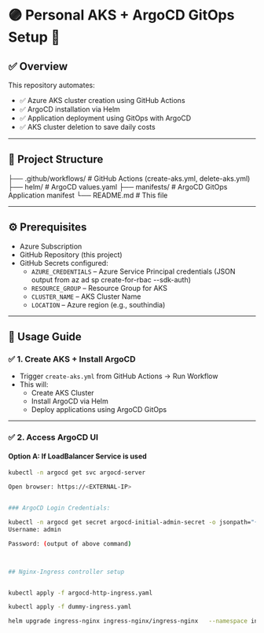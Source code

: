# 🟣 Personal AKS + ArgoCD GitOps Setup 🚀

## ✅ Overview
This repository automates:
- ✅ Azure AKS cluster creation using GitHub Actions
- ✅ ArgoCD installation via Helm
- ✅ Application deployment using GitOps with ArgoCD
- ✅ AKS cluster deletion to save daily costs

---

## 📁 Project Structure
├── .github/workflows/ # GitHub Actions (create-aks.yml, delete-aks.yml)
├── helm/ # ArgoCD values.yaml
├── manifests/ # ArgoCD GitOps Application manifest
└── README.md # This file


---

## ⚙️ Prerequisites
- Azure Subscription
- GitHub Repository (this project)
- GitHub Secrets configured:
  - `AZURE_CREDENTIALS` – Azure Service Principal credentials (JSON output from az ad sp create-for-rbac --sdk-auth)
  - `RESOURCE_GROUP` – Resource Group for AKS
  - `CLUSTER_NAME` – AKS Cluster Name
  - `LOCATION` – Azure region (e.g., southindia)

---

## 🚀 Usage Guide

### ✅ 1. Create AKS + Install ArgoCD
- Trigger `create-aks.yml` from GitHub Actions → Run Workflow
- This will:
  - Create AKS Cluster
  - Install ArgoCD via Helm
  - Deploy applications using ArgoCD GitOps

---

### ✅ 2. Access ArgoCD UI

#### Option A: **If LoadBalancer Service is used**
```bash
kubectl -n argocd get svc argocd-server

Open browser: https://<EXTERNAL-IP>


### ArgoCD Login Credentials:

kubectl -n argocd get secret argocd-initial-admin-secret -o jsonpath="{.data.password}" | base64 -d
Username: admin

Password: (output of above command)



## Nginx-Ingress controller setup


kubectl apply -f argocd-http-ingress.yaml

kubectl apply -f dummy-ingress.yaml

helm upgrade ingress-nginx ingress-nginx/ingress-nginx   --namespace ingress-nginx   --set controller.service.type=LoadBalancer   --set controller.service.externalTrafficPolicy=Local   --set controller.service.healthCheckNodePort=32567
